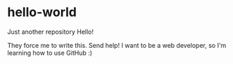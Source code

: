 # hello-world
Just another repository
Hello!

They force me to write this. Send help!
I want to be a web developer, so I'm learning how to use GitHub :)
